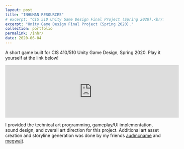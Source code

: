 ```yaml
---
layout: post
title: "INHUMAN RESOURCES"
# excerpt: "CIS 510 Unity Game Design Final Project (Spring 2020).<br/><img src='/assets/blog/inhuman-resources/inhr.png'>"
excerpt: "Unity Game Design Final Project (Spring 2020)."
collection: portfolio
permalink: /inhr/
date: 2020-06-04
---
```


A short game built for CIS 410/510 Unity Game Design, Spring 2020. Play it yourself at the link below!

<iframe width="552" height="167" frameborder="0" src="https://itch.io/embed/1057618" style="margin-left:auto; margin-right:auto;"><a href="https://j4red.itch.io/inhuman-resources">INHUMAN RESOURCES</a></iframe>
<br>

I provided the technical art programming, gameplay/UI implementation, sound design, and overall art direction for this project. Additional art asset creation and storyline generation was done by my friends [audmcname](http://audmcname.com/) and [megwalt](https://github.com/megwalt).

